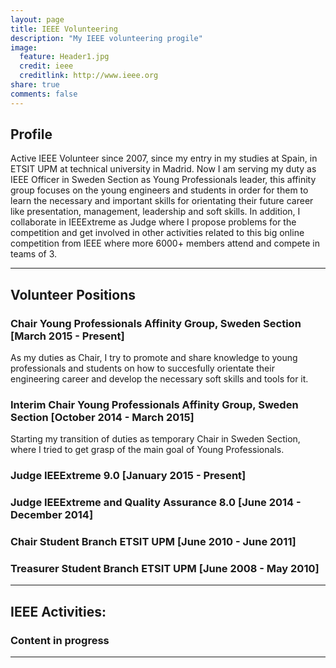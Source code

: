 ```yaml
---
layout: page
title: IEEE Volunteering
description: "My IEEE volunteering progile"
image:
  feature: Header1.jpg
  credit: ieee
  creditlink: http://www.ieee.org
share: true
comments: false
---
```


## Profile

Active IEEE Volunteer since 2007, since my entry in my  studies at Spain, in ETSIT UPM at technical 
university in Madrid. Now I am serving my duty as IEEE Officer in Sweden Section as Young Professionals leader, this 
affinity group focuses on the young engineers and students in order for them to learn the necessary and important 
skills for orientating their future career like presentation, management, leadership and soft skills. In addition, I 
collaborate in IEEExtreme as Judge where I propose problems for the competition and get involved in other activities 
related to this big online competition from IEEE where more 6000+ members attend and compete in teams of 3.

---

## Volunteer Positions

### Chair Young Professionals Affinity Group, Sweden Section                                    [March 2015 - Present]

As my duties as Chair, I try to promote and share knowledge to young professionals and students on how to succesfully
 orientate their engineering career and develop the necessary soft skills and tools for it.

### Interim Chair Young Professionals Affinity Group, Sweden Section                        [October 2014 - March 2015] 

Starting my transition of duties as temporary Chair in Sweden Section, where I tried to get grasp of the main goal of 
Young Professionals.

### Judge IEEExtreme 9.0                                                                       [January 2015 - Present]

### Judge IEEExtreme and Quality Assurance 8.0                                              [June 2014 - December 2014]

### Chair Student Branch ETSIT UPM                                                              [June 2010 - June 2011]

### Treasurer Student Branch ETSIT UPM                                                          [June 2008 - May 2010]
---

## IEEE Activities:

### Content in progress

---

